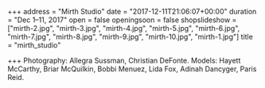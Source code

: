 +++
address = "Mirth Studio"
date = "2017-12-11T21:06:07+00:00"
duration = "Dec 1–11, 2017"
open = false
openingsoon = false
shopslideshow = ["mirth-2.jpg", "mirth-3.jpg", "mirth-4.jpg", "mirth-5.jpg", "mirth-6.jpg", "mirth-7.jpg", "mirth-8.jpg", "mirth-9.jpg", "mirth-10.jpg", "mirth-1.jpg"]
title = "mirth_studio"

+++
Photography: Allegra Sussman, Christian DeFonte. Models: Hayett McCarthy, Briar McQuilkin, Bobbi Menuez, Lida Fox, Adinah Dancyger, Paris Reid.